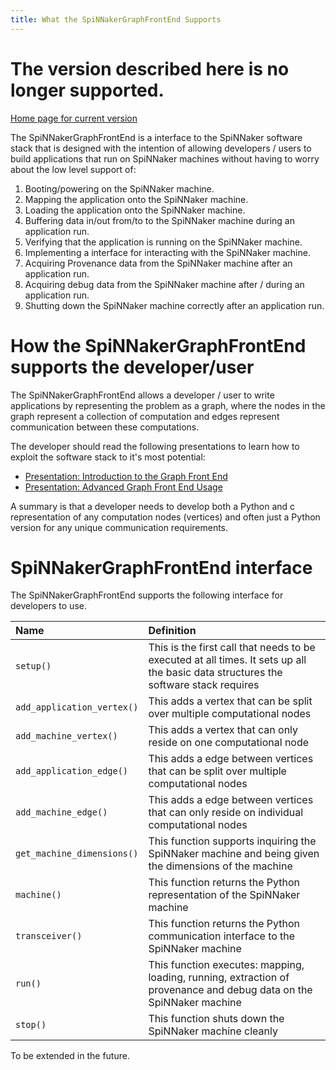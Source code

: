 ```yaml
---
title: What the SpiNNakerGraphFrontEnd Supports
---
```

# The version described here is no longer supported. 

[Home page for current version](/) 

The SpiNNakerGraphFrontEnd is a interface to the SpiNNaker software stack that is designed with the intention of allowing developers / users to 
build applications that run on SpiNNaker machines without having to worry about the low level support of:

1. Booting/powering on the SpiNNaker machine.
1. Mapping the application onto the SpiNNaker machine.
1. Loading the application onto the SpiNNaker machine.
1. Buffering data in/out from/to to the SpiNNaker machine during an application run.
1. Verifying that the application is running on the SpiNNaker machine.
1. Implementing a interface for interacting with the SpiNNaker machine.
1. Acquiring Provenance data from the SpiNNaker machine after an application run.
1. Acquiring debug data from the SpiNNaker machine after / during an application run.
1. Shutting down the SpiNNaker machine correctly after an application run.

# How the SpiNNakerGraphFrontEnd supports the developer/user

The SpiNNakerGraphFrontEnd allows a developer / user to write applications by representing the problem as a graph, where the
nodes in the graph represent a collection of computation and edges represent communication between these computations. 

The developer should read the following presentations to learn how to 
exploit the software stack to it's most potential:

* [Presentation: Introduction to the Graph Front End](GFEIntro.pdf)
* [Presentation: Advanced Graph Front End Usage](GFEAdvanced.pdf) 

A summary is that a developer needs to develop both a Python and c representation of any computation nodes (vertices) and often just a Python version for any unique communication requirements. 

# SpiNNakerGraphFrontEnd interface

The SpiNNakerGraphFrontEnd supports the following interface for developers to use.

|Name|Definition|
|:----------|:----------------------------|
|`setup()`|This is the first call that needs to be executed at all times. It sets up all the basic data structures the software stack requires|
|`add_application_vertex()`|This adds a vertex that can be split over multiple computational nodes|
|`add_machine_vertex()`|This adds a vertex that can only reside on one computational node|
|`add_application_edge()`|This adds a edge between vertices that can be split over multiple computational nodes|
|`add_machine_edge()`|This adds a edge between vertices that can only reside on individual computational nodes|
|`get_machine_dimensions()`|This function supports inquiring the SpiNNaker machine and being given the dimensions of the machine|
|`machine()`|This function returns the Python representation of the SpiNNaker machine|
|`transceiver()`| This function returns the Python communication interface to the SpiNNaker machine| 
|`run()`|This function executes: mapping, loading, running, extraction of provenance and debug data on the SpiNNaker machine|
|`stop()`|This function shuts down the SpiNNaker machine cleanly|

To be extended in the future.
